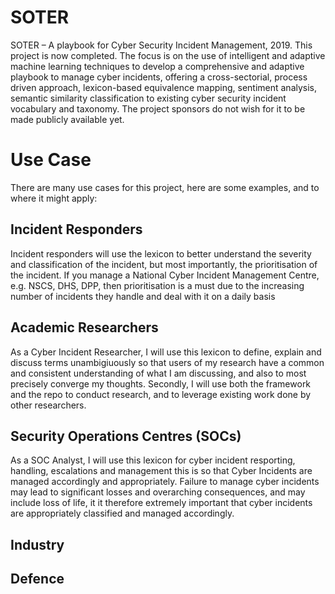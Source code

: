 # SOTER
SOTER – A playbook for Cyber Security Incident Management, 2019. This project is now completed. The focus is on the use of intelligent and adaptive machine learning techniques to develop a comprehensive and adaptive playbook to manage cyber incidents, offering a cross-sectorial, process driven approach, lexicon-based equivalence mapping, sentiment analysis, semantic similarity classification to existing cyber security incident vocabulary and taxonomy. The project sponsors do not wish for it to be made publicly available yet.


# Use Case
There are many use cases for this project, here are some examples, and to where it might apply:

## Incident Responders
Incident responders will use the lexicon to better understand the severity and classification of the incident, but most importantly, the prioritisation of the incident. If you manage a National Cyber Incident Management Centre, e.g. NSCS, DHS, DPP, then prioritisation is a must due to the increasing number of incidents they handle and deal with it on a daily basis

## Academic Researchers
As a Cyber Incident Researcher, I will use this lexicon to define, explain and discuss terms unambigiuously so that users of my research have a common and consistent understanding of what I am discussing, and also to most precisely converge my thoughts.
Secondly, I will use both the framework and the repo to conduct research, and to leverage existing work done by other researchers.

## Security Operations Centres (SOCs)
As a SOC Analyst, I will use this lexicon for cyber incident resporting, handling, escalations and management this is so that Cyber Incidents are managed accordingly and appropriately. Failure to manage cyber incidents may lead to significant losses and overarching consequences, and may include loss of life, it it therefore extremely important that cyber incidents are appropriately classified and managed accordingly.

## Industry




## Defence


